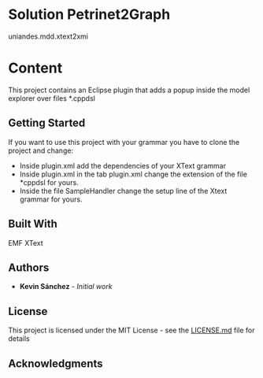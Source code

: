 # Solution Petrinet2Graph
uniandes.mdd.xtext2xmi
# Content

This project contains an Eclipse plugin that adds a popup inside the model explorer over files *.cppdsl

## Getting Started
If you want to use this project with your grammar you have to clone the project and change:
* Inside plugin.xml add the dependencies of your XText grammar
* Inside plugin.xml in the tab plugin.xml change the extension of the file *cppdsl for yours.
* Inside the file SampleHandler change the setup line of the Xtext grammar for yours.


## Built With
EMF
XText

## Authors

* **Kevin Sánchez** - *Initial work*

## License

This project is licensed under the MIT License - see the [LICENSE.md](LICENSE.md) file for details

## Acknowledgments

